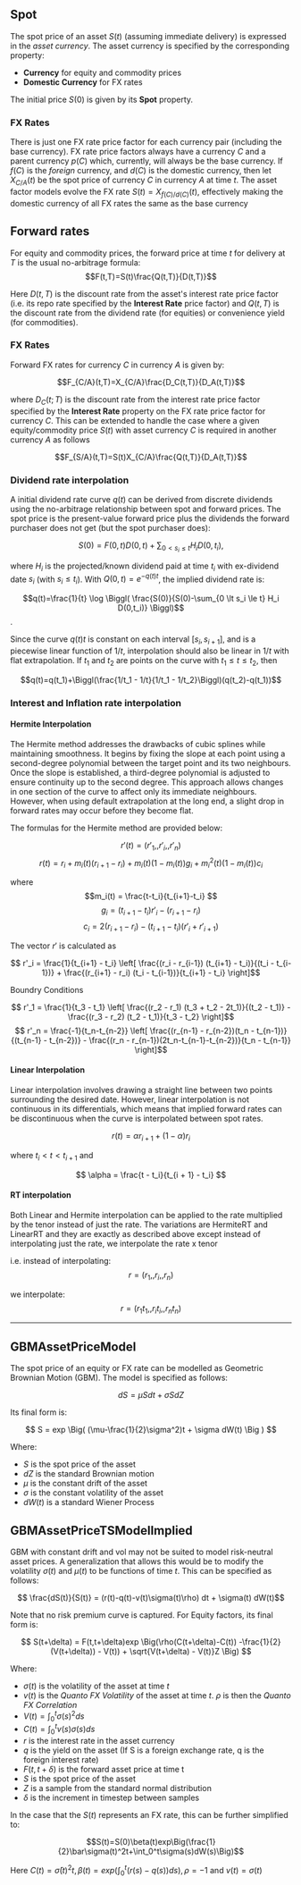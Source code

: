 ## Spot

The spot price of an asset $S(t)$ (assuming immediate delivery) is expressed in the *asset currency*.
The asset currency is specified by the corresponding property:

- **Currency** for equity and commodity prices
- **Domestic Currency** for FX rates

The initial price $S(0)$ is given by its **Spot** property.

### FX Rates

There is just one FX rate price factor for each currency pair (including the base currency). FX rate
price factors always have a currency $C$ and a parent currency $p(C)$ which, currently, will always be
the base currency. If $f(C)$ is the *foreign* currency, and $d(C)$ is the domestic currency, then let
$X_{C/A}(t)$ be the spot price of currency $C$ in currency $A$ at time $t$. The asset factor models
evolve the FX rate $S(t)=X_{f(C)/d(C)}(t)$, effectively making the domestic currency of all FX rates
the same as the base currency

## Forward rates

For equity and commodity prices, the forward price at time $t$ for delivery at $T$ is the usual
no-arbitrage formula:
$$F(t,T)=S(t)\frac{Q(t,T)}{D(t,T)}$$

Here $D(t,T)$ is the discount rate from the asset's interest rate price factor (i.e. its repo rate
specified by the **Interest Rate** price factor) and $Q(t,T)$ is the discount rate from the dividend
rate (for equities) or convenience yield (for commodities).

### FX Rates

Forward FX rates for currency $C$ in currency $A$ is given by:

$$F_{C/A}(t,T)=X_{C/A}\frac{D_C(t,T)}{D_A(t,T)}$$

where $D_C(t;T)$ is the discount rate from the interest rate price factor specified by the
**Interest Rate** property on the FX rate price factor for currency $C$. This can be extended to handle
the case where a given equity/commodity price $S(t)$ with asset currency $C$ is required in another
currency $A$ as follows

$$F_{S/A}(t,T)=S(t)X_{C/A}\frac{Q(t,T)}{D_A(t,T)}$$

### Dividend rate interpolation

A initial dividend rate curve $q(t)$ can be derived from discrete dividends using the no-arbitrage
relationship between spot and forward prices. The spot price is the present-value forward price plus
the dividends the forward purchaser does not get (but the spot purchaser does):

$$S(0)=F(0,t)D(0,t)+\sum_{0 \lt s_i \le t} H_i D(0,t_i),$$

where $H_i$ is the projected/known dividend paid at time $t_i$ with ex-dividend date $s_i$
(with $s_i \le t_i$). With $Q(0,t)=e^{-q(t)t}$,
the implied dividend rate is:

$$q(t)=\frac{1}{t} \log \Biggl( \frac{S(0)}{S(0)-\sum_{0 \lt s_i \le t} H_i D(0,t_i)} \Biggl)$$.

Since the curve $q(t)t$ is constant on each interval $[s_i,s_{i+1}]$, and is a piecewise linear
function of $1/t$, interpolation should also be linear in $1/t$ with flat extrapolation. If $t_1$ and
$t_2$ are points on the curve with $t_1 \le t \le t_2$, then

$$q(t)=q(t_1)+\Biggl(\frac{1/t_1 - 1/t}{1/t_1 - 1/t_2}\Biggl)(q(t_2)-q(t_1))$$

### Interest and Inflation rate interpolation

#### Hermite Interpolation

The Hermite method addresses the drawbacks of cubic splines while maintaining smoothness. It begins 
by fixing the slope at each point using a second-degree polynomial between the target point and its 
two neighbours. Once the slope is established, a third-degree polynomial is adjusted to ensure 
continuity up to the second degree. This approach allows changes in one section of the curve to affect 
only its immediate neighbours. However, when using default extrapolation at the long end, a slight 
drop in forward rates may occur before they become flat.

The formulas for the Hermite method are provided below:

$$r'(t) = (r'_1,, r'_i,, r'_n)$$
$$r(t)=r_i + m_i(t)\big( r_{i+1} - r_i\big) + m_i(t)\big(1-m_i(t)\big)g_i+m_i^2(t)\big(1-m_i(t)\big)c_i$$

where
$$m_i(t) = \frac{t-t_i}{t_{i+1}-t_i} $$
$$g_i = (t_{i+1}-t_i)r'_i - (r_{i+1}-r_i)$$
$$c_i = 2(r_{i+1}-r_i) -(t_{i+1}-t_i)(r'_i+r'_{i+1})$$

The vector $r'$ is calculated as

$$ r'_i = \frac{1}{t_{i+1} - t_i} \left[ \frac{(r_i - r_{i-1}) (t_{i+1} - t_i)}{(t_i - t_{i-1})} + 
\frac{(r_{i+1} - r_i) (t_i - t_{i-1})}{t_{i+1} - t_i} \right]$$

Boundry Conditions

$$ r'_1 = \frac{1}{t_3 - t_1} \left[ \frac{(r_2 - r_1) (t_3 + t_2 - 2t_1)}{(t_2 - t_1)} - 
\frac{(r_3 - r_2) (t_2 - t_1)}{t_3 - t_2} \right]$$
$$ r'_n = \frac{-1}{t_n-t_{n-2}} \left[ \frac{(r_{n-1} - r_{n-2})(t_n - t_{n-1})}{(t_{n-1} - t_{n-2})} - 
\frac{(r_n - r_{n-1})(2t_n-t_{n-1}-t_{n-2})}{t_n - t_{n-1}} \right]$$

#### Linear Interpolation

Linear interpolation involves drawing a straight line between two points surrounding the desired date.
However, linear interpolation is not continuous in its differentials, which means that implied forward
rates can be discontinuous when the curve is interpolated between spot rates.

$$r(t) = \alpha r_{i + 1} + (1-\alpha)r_i$$

where $t_i < t < t_{i+1}$ and

$$ \alpha = \frac{t - t_i}{t_{i + 1} - t_i} $$

#### RT interpolation

Both Linear and Hermite interpolation can be applied to the rate multiplied by the tenor instead of 
just the rate. The variations are HermiteRT and LinearRT and they are exactly as described above except 
instead of interpolating just the rate, we interpolate the rate x tenor

i.e. instead of interpolating:$$r = (r_1,, r_i,, r_n)$$

we interpolate:
$$r = (r_1t_1,, r_it_i,, r_nt_n)$$


---


## GBMAssetPriceModel

The spot price of an equity or FX rate can be modelled as Geometric Brownian Motion (GBM).
The model is specified as follows:

$$ dS = \mu S dt + \sigma S dZ$$

Its final form is:

$$ S = exp \Big( (\mu-\frac{1}{2}\sigma^2)t + \sigma dW(t)  \Big ) $$

Where:

- $S$ is the spot price of the asset
- $dZ$ is the standard Brownian motion
- $\mu$ is the constant drift of the asset
- $\sigma$ is the constant volatility of the asset
- $dW(t)$ is a standard Wiener Process

## GBMAssetPriceTSModelImplied

GBM with constant drift and vol may not be suited to model risk-neutral asset prices. A generalization that
allows this would be to modify the volatility $\sigma(t)$ and $\mu(t)$ to be functions of time $t$.
This can be specified as follows:

$$ \frac{dS(t)}{S(t)} = (r(t)-q(t)-v(t)\sigma(t)\rho) dt + \sigma(t) dW(t)$$

Note that no risk premium curve is captured. For Equity factors, its final form is:

$$ S(t+\delta) = F(t,t+\delta)exp \Big(\rho(C(t+\delta)-C(t)) -\frac{1}{2}(V(t+\delta)) - V(t))         + \sqrt{V(t+\delta) - V(t)}Z  \Big) $$

Where:

- $\sigma(t)$ is the volatility of the asset at time $t$
- $v(t)$ is the *Quanto FX Volatility* of the asset at time $t$. $\rho$ is then the *Quanto FX Correlation*
- $V(t) = \int_{0}^{t} \sigma(s)^2 ds$
- $C(t) = \int_{0}^{t} v(s)\sigma(s) ds$
- $r$ is the interest rate in the asset currency
- $q$ is the yield on the asset (If S is a foreign exchange rate, q is the foreign interest rate)
- $F(t,t+\delta)$ is the forward asset price at time t
- $S$ is the spot price of the asset
- $Z$ is a sample from the standard normal distribution
- $\delta$ is the increment in timestep between samples

In the case that the $S(t)$ represents an FX rate, this can be further simplified to:

$$S(t)=S(0)\beta(t)exp\Big(\frac{1}{2}\bar\sigma(t)^2t+\int_0^t\sigma(s)dW(s)\Big)$$

Here $C(t)=\bar\sigma(t)^2t, \beta(t)=exp\Big(\int_0^t(r(s)-q(s))ds\Big), \rho=-1$ and $v(t)=\sigma(t)$